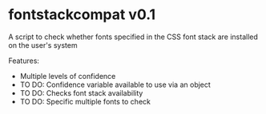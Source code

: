 fontstackcompat v0.1
====================

A script to check whether fonts specified in the CSS font stack are installed on the user's system

Features:
- Multiple levels of confidence
- TO DO: Confidence variable available to use via an object
- TO DO: Checks font stack availability
- TO DO: Specific multiple fonts to check